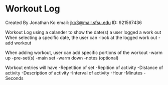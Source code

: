 # Workout Log

Created By Jonathan Ko
email:  jko3@mail.sfsu.edu
ID:     921567436

Workout Log using a calander to show the date(s) a user logged a work out
When selecting a specific date, the user can
    -look at the logged work out
    -add workout 

When adding workout, user can add specific portions of the workout
    -warm up
    -pre-set(s)
    -main set
    -warm down
    -notes (optional)

Workout entries will have
    -Repetition of set
    -Repition of activity
    -Distance of activity
    -Description of activity
    -Interval of activity
        -Hour
        -Minutes
        -Seconds
    
